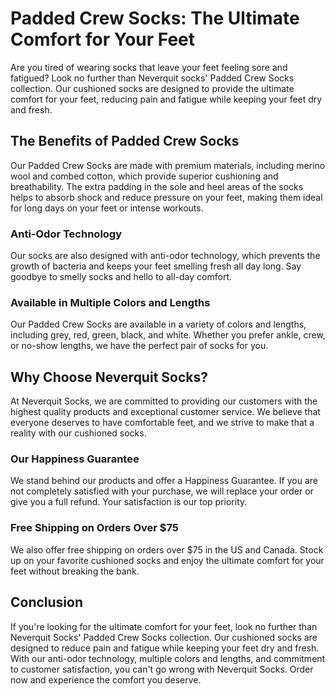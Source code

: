 # Padded Crew Socks: The Ultimate Comfort for Your Feet

Are you tired of wearing socks that leave your feet feeling sore and fatigued? Look no further than Neverquit socks' Padded Crew Socks collection. Our cushioned socks are designed to provide the ultimate comfort for your feet, reducing pain and fatigue while keeping your feet dry and fresh.

## The Benefits of Padded Crew Socks

Our Padded Crew Socks are made with premium materials, including merino wool and combed cotton, which provide superior cushioning and breathability. The extra padding in the sole and heel areas of the socks helps to absorb shock and reduce pressure on your feet, making them ideal for long days on your feet or intense workouts.

### Anti-Odor Technology

Our socks are also designed with anti-odor technology, which prevents the growth of bacteria and keeps your feet smelling fresh all day long. Say goodbye to smelly socks and hello to all-day comfort.

### Available in Multiple Colors and Lengths

Our Padded Crew Socks are available in a variety of colors and lengths, including grey, red, green, black, and white. Whether you prefer ankle, crew, or no-show lengths, we have the perfect pair of socks for you.

## Why Choose Neverquit Socks?

At Neverquit Socks, we are committed to providing our customers with the highest quality products and exceptional customer service. We believe that everyone deserves to have comfortable feet, and we strive to make that a reality with our cushioned socks.

### Our Happiness Guarantee

We stand behind our products and offer a Happiness Guarantee. If you are not completely satisfied with your purchase, we will replace your order or give you a full refund. Your satisfaction is our top priority.

### Free Shipping on Orders Over $75

We also offer free shipping on orders over $75 in the US and Canada. Stock up on your favorite cushioned socks and enjoy the ultimate comfort for your feet without breaking the bank.

## Conclusion

If you're looking for the ultimate comfort for your feet, look no further than Neverquit Socks' Padded Crew Socks collection. Our cushioned socks are designed to reduce pain and fatigue while keeping your feet dry and fresh. With our anti-odor technology, multiple colors and lengths, and commitment to customer satisfaction, you can't go wrong with Neverquit Socks. Order now and experience the comfort you deserve.